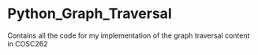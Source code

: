 # Python_Graph_Traversal
Contains all the code for my implementation of the graph traversal content in COSC262
